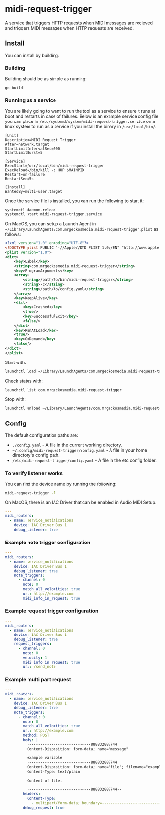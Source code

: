 # midi-request-trigger

A service that triggers HTTP requests when MIDI messages are recieved and triggers MIDI messages when HTTP requests are received.

## Install

You can install by building.

### Building

Building should be as simple as running:

```bash
go build
```

### Running as a service

You are likely going to want to run the tool as a service to ensure it runs at boot and restarts in case of failures. Below is an example service config file you can place in `/etc/systemd/system/midi-request-trigger.service` on a linux system to run as a service if you install the binary in `/usr/local/bin/`.

```systemd
[Unit]
Description=MIDI Request Trigger
After=network.target
StartLimitIntervalSec=500
StartLimitBurst=5

[Service]
ExecStart=/usr/local/bin/midi-request-trigger
ExecReload=/bin/kill -s HUP $MAINPID
Restart=on-failure
RestartSec=5s

[Install]
WantedBy=multi-user.target
```

Once the service file is installed, you can run the following to start it:

```bash
systemctl daemon-reload
systemctl start midi-request-trigger.service
```

On MacOS, you can setup a Launch Agent in `~/Library/LaunchAgents/com.mrgeckosmedia.midi-request-trigger.plist` as follows:

```xml
<?xml version="1.0" encoding="UTF-8"?>
<!DOCTYPE plist PUBLIC "-//Apple//DTD PLIST 1.0//EN" "http://www.apple.com/DTDs/PropertyList-1.0.dtd">
<plist version="1.0">
<dict>
	<key>Label</key>
	<string>com.mrgeckosmedia.midi-request-trigger</string>
	<key>ProgramArguments</key>
	<array>
		<string>/path/to/bin/midi-request-trigger</string>
        <string>-c</string>
        <string>/path/to/config.yaml</string>
	</array>
	<key>KeepAlive</key>
	<dict>
		<key>Crashed</key>
		<true/>
		<key>SuccessfulExit</key>
		<false/>
	</dict>
	<key>RunAtLoad</key>
	<true/>
    <key>OnDemand</key>
    <false/>
</dict>
</plist>

```

Start with:
```bash
launchctl load ~/Library/LaunchAgents/com.mrgeckosmedia.midi-request-trigger.plist
```

Check status with:
```bash
launchctl list com.mrgeckosmedia.midi-request-trigger
```

Stop with:
```bash
launchctl unload ~/Library/LaunchAgents/com.mrgeckosmedia.midi-request-trigger.plist
```


## Config

The default configuration paths are:

- `./config.yaml` - A file in the current working directory.
- `~/.config/midi-request-trigger/config.yaml` - A file in your home directory's config path.
- `/etc/midi-request-trigger/config.yaml` - A file in the etc config folder.

### To verify listener works

You can find the device name by running the following:
```bash
midi-request-trigger -l
```

On MacOS, there is an IAC Driver that can be enabled in Audio MIDI Setup.
```yaml
---
midi_routers:
  - name: service_notifications
    device: IAC Driver Bus 1
    debug_listener: true
```

### Example note trigger configuration

```yaml
---
midi_routers:
  - name: service_notifications
    device: IAC Driver Bus 1
    debug_listener: true
    note_triggers:
      - channel: 0
        note: 0
        match_all_velocities: true
        url: http://example.com
        midi_info_in_request: true
```

### Example request trigger configuration

```yaml
---
midi_routers:
  - name: service_notifications
    device: IAC Driver Bus 1
    debug_listener: true
    request_triggers:
      - channel: 0
        note: 0
        velocity: 1
        midi_info_in_request: true
        uri: /send_note
```

### Example multi part request

```yaml
---
midi_routers:
  - name: service_notifications
    device: IAC Driver Bus 1
    debug_listener: true
    note_triggers:
      - channel: 0
        note: 0
        match_all_velocities: true
        url: http://example.com
        method: POST
        body: |
          -----------------------------888832887744
          Content-Disposition: form-data; name="message"

          example variable
          -----------------------------888832887744
          Content-Disposition: form-data; name="file"; filename="example.txt"
          Content-Type: text/plain

          Content of file.

          -----------------------------888832887744--
        headers:
          Content-Type:
            - multipart/form-data; boundary=---------------------------888832887744
        debug_request: true
```